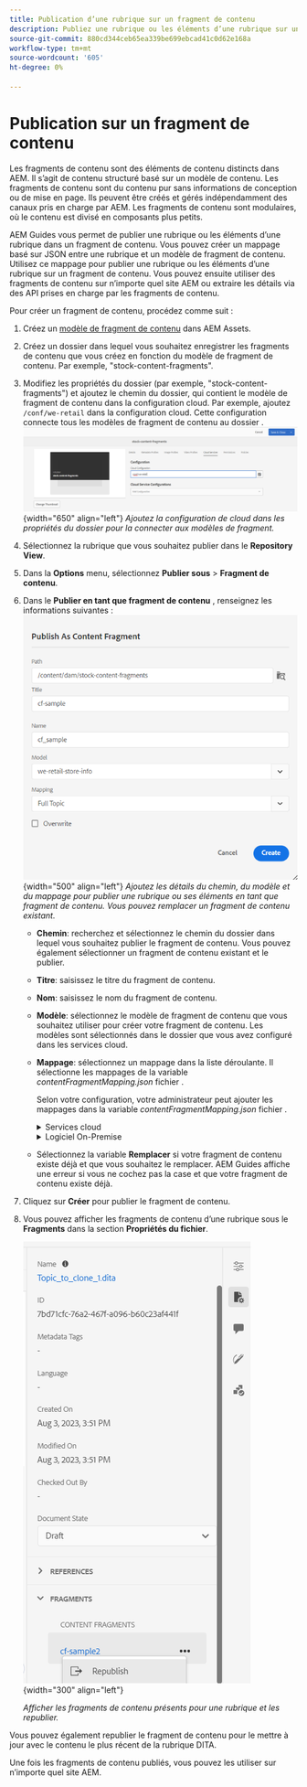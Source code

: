 ```yaml
---
title: Publication d’une rubrique sur un fragment de contenu
description: Publiez une rubrique ou les éléments d’une rubrique sur un fragment de contenu dans AEM Guides.  Découvrez comment afficher les fragments de contenu présents pour une rubrique et les republier.
source-git-commit: 880cd344ceb65ea339be699ebcad41c0d62e168a
workflow-type: tm+mt
source-wordcount: '605'
ht-degree: 0%

---
```


# Publication sur un fragment de contenu

Les fragments de contenu sont des éléments de contenu distincts dans AEM. Il s’agit de contenu structuré basé sur un modèle de contenu. Les fragments de contenu sont du contenu pur sans informations de conception ou de mise en page. Ils peuvent être créés et gérés indépendamment des canaux pris en charge par AEM. Les fragments de contenu sont modulaires, où le contenu est divisé en composants plus petits.

AEM Guides vous permet de publier une rubrique ou les éléments d’une rubrique dans un fragment de contenu. Vous pouvez créer un mappage basé sur JSON entre une rubrique et un modèle de fragment de contenu. Utilisez ce mappage pour publier une rubrique ou les éléments d’une rubrique sur un fragment de contenu. Vous pouvez ensuite utiliser des fragments de contenu sur n’importe quel site AEM ou extraire les détails via des API prises en charge par les fragments de contenu.


Pour créer un fragment de contenu, procédez comme suit :

1. Créez un [modèle de fragment de contenu](https://experienceleague.adobe.com/docs/experience-manager-65/assets/content-fragments/content-fragments-models.html?lang=fr) dans AEM Assets.
1. Créez un dossier dans lequel vous souhaitez enregistrer les fragments de contenu que vous créez en fonction du modèle de fragment de contenu. Par exemple, &quot;stock-content-fragments&quot;.
1. Modifiez les propriétés du dossier (par exemple, &quot;stock-content-fragments&quot;) et ajoutez le chemin du dossier, qui contient le modèle de fragment de contenu dans la configuration cloud.
Par exemple, ajoutez `/conf/we-retail` dans la configuration cloud. Cette configuration connecte tous les modèles de fragment de contenu au dossier .\
   ![ajout des détails de configuration du cloud dans les propriétés du dossier](images/fragment-folder-cloud-configuration.png){width="650" align="left"}
   *Ajoutez la configuration de cloud dans les propriétés du dossier pour la connecter aux modèles de fragment.*
1. Sélectionnez la rubrique que vous souhaitez publier dans le **Repository View**.
1. Dans la **Options** menu, sélectionnez **Publier sous** > **Fragment de contenu**.
1. Dans le **Publier en tant que fragment de contenu** , renseignez les informations suivantes :
   ![Ajoutez le modèle de fragment et les détails de mappage dans la boîte de dialogue Publier en tant que fragment de contenu .](images/content-fragment-publish.png){width="500" align="left"}
   *Ajoutez les détails du chemin, du modèle et du mappage pour publier une rubrique ou ses éléments en tant que fragment de contenu. Vous pouvez remplacer un fragment de contenu existant.*

   * **Chemin**: recherchez et sélectionnez le chemin du dossier dans lequel vous souhaitez publier le fragment de contenu. Vous pouvez également sélectionner un fragment de contenu existant et le publier.
   * **Titre**: saisissez le titre du fragment de contenu.
   * **Nom**: saisissez le nom du fragment de contenu.
   * **Modèle**: sélectionnez le modèle de fragment de contenu que vous souhaitez utiliser pour créer votre fragment de contenu. Les modèles sont sélectionnés dans le dossier que vous avez configuré dans les services cloud.
   * **Mappage**: sélectionnez un mappage dans la liste déroulante. Il sélectionne les mappages de la variable *contentFragmentMapping.json* fichier .



     Selon votre configuration, votre administrateur peut ajouter les mappages dans la variable *contentFragmentMapping.json* fichier .

     <details>
        <summary>Services cloud</summary>

     En savoir plus sur la manière de procéder [créer un mappage entre une rubrique et un fragment de contenu ;](../cs-install-guide/conf-content-fragment-mapping-cs.md) dans le Guide d&#39;installation et de configuration de Cloud Service.
     </details>

     <details>
        <summary> Logiciel On-Premise</summary>

     En savoir plus sur la manière de procéder [créer un mappage entre une rubrique et un fragment de contenu ;](../install-guide/conf-content-fragment-mapping.md) dans le Guide d&#39;installation et de configuration On-premise.

     </details>
   * Sélectionnez la variable **Remplacer** si votre fragment de contenu existe déjà et que vous souhaitez le remplacer. AEM Guides affiche une erreur si vous ne cochez pas la case et que votre fragment de contenu existe déjà.
1. Cliquez sur **Créer** pour publier le fragment de contenu.
1. Vous pouvez afficher les fragments de contenu d’une rubrique sous le **Fragments** dans la section **Propriétés du fichier**.

   ![Affichage des fragments de contenu pour une rubrique](images/topic-content-fragments.png){width="300" align="left"}

   *Afficher les fragments de contenu présents pour une rubrique et les republier.*

Vous pouvez également republier le fragment de contenu pour le mettre à jour avec le contenu le plus récent de la rubrique DITA.



Une fois les fragments de contenu publiés, vous pouvez les utiliser sur n’importe quel site AEM.
